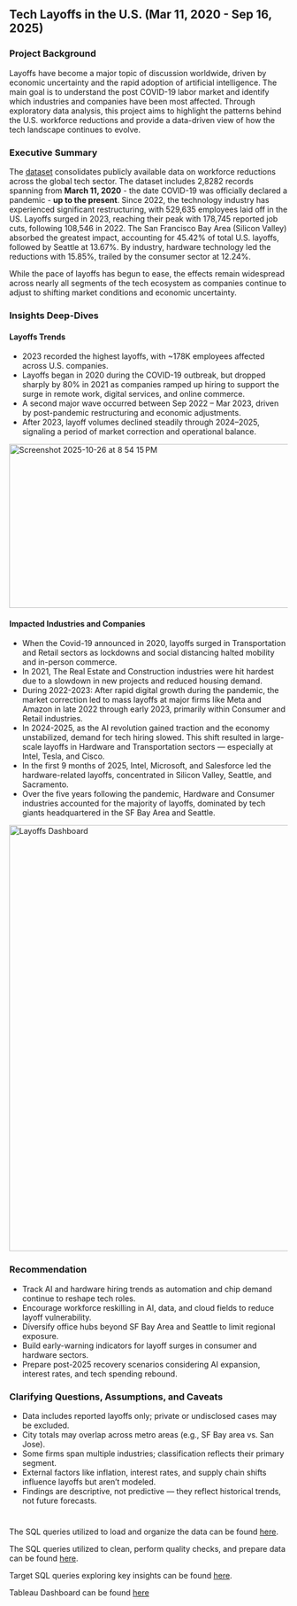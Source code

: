 ## Tech Layoffs in the U.S. (Mar 11, 2020 - Sep 16, 2025)

### Project Background

Layoffs have become a major topic of discussion worldwide, driven by economic uncertainty and the rapid adoption of artificial intelligence.  The main goal is to understand the post COVID-19 labor market and identify which industries and companies have been most affected. Through exploratory data analysis, this project aims to highlight the patterns behind the U.S. workforce reductions and provide a data-driven view of how the tech landscape continues to evolve.

### Executive Summary

The [dataset](https://www.kaggle.com/datasets/swaptr/layoffs-2022) consolidates publicly available data on workforce reductions across the global tech sector.  The dataset includes 2,8282 records spanning from **March 11, 2020** - the date COVID-19 was officially declared a pandemic - **up to the present**. Since 2022, the technology industry has experienced significant restructuring, with 529,635 employees laid off in the US. Layoffs surged in 2023, reaching their peak with 178,745 reported job cuts, following 108,546 in 2022. The San Francisco Bay Area (Silicon Valley) absorbed the greatest impact, accounting for 45.42% of total U.S. layoffs, followed by Seattle at 13.67%. By industry, hardware technology led the reductions with 15.85%, trailed by the consumer sector at 12.24%.

While the pace of layoffs has begun to ease, the effects remain widespread across nearly all segments of the tech ecosystem as companies continue to adjust to shifting market conditions and economic uncertainty.


### Insights Deep-Dives
#### Layoffs Trends
- 2023 recorded the highest layoffs, with ~178K employees affected across U.S. companies.
- Layoffs began in 2020 during the COVID-19 outbreak, but dropped sharply by 80% in 2021 as companies ramped up hiring to support the surge in remote work, digital services, and online commerce.
- A second major wave occurred between Sep 2022 – Mar 2023, driven by post-pandemic restructuring and economic adjustments.
- After 2023, layoff volumes declined steadily through 2024–2025, signaling a period of market correction and operational balance.
<img width="875" height="296" alt="Screenshot 2025-10-26 at 8 54 15 PM" src="https://github.com/user-attachments/assets/0f50a2c8-cc0c-4939-8608-42b98a4effb5" />

#### Impacted Industries and Companies
- When the Covid-19 announced in 2020, layoffs surged in Transportation and Retail sectors as lockdowns and social distancing halted mobility and in-person commerce.
- In 2021, The Real Estate and Construction industries were hit hardest due to a slowdown in new projects and reduced housing demand.
- During 2022-2023: After rapid digital growth during the pandemic, the market correction led to mass layoffs at major firms like Meta and Amazon in late 2022 through early 2023, primarily within Consumer and Retail industries.
- In 2024-2025, as the AI revolution gained traction and the economy unstabilized, demand for tech hiring slowed. This shift resulted in large-scale layoffs in Hardware and Transportation sectors — especially at Intel, Tesla, and Cisco.
- In the first 9 months of 2025, Intel, Microsoft, and Salesforce led the hardware-related layoffs, concentrated in Silicon Valley, Seattle, and Sacramento.
- Over the five years following the pandemic, Hardware and Consumer industries accounted for the majority of layoffs, dominated by tech giants headquartered in the SF Bay Area and Seattle.
<img width="1319" height="769" alt="Layoffs Dashboard" src="https://github.com/user-attachments/assets/af46a5c8-29d3-4148-bc31-fc9a95987541" />


### Recommendation
- Track AI and hardware hiring trends as automation and chip demand continue to reshape tech roles.
- Encourage workforce reskilling in AI, data, and cloud fields to reduce layoff vulnerability.
- Diversify office hubs beyond SF Bay Area and Seattle to limit regional exposure.
- Build early-warning indicators for layoff surges in consumer and hardware sectors.
- Prepare post-2025 recovery scenarios considering AI expansion, interest rates, and tech spending rebound.

### Clarifying Questions, Assumptions, and Caveats
- Data includes reported layoffs only; private or undisclosed cases may be excluded.
- City totals may overlap across metro areas (e.g., SF Bay area vs. San Jose).
- Some firms span multiple industries; classification reflects their primary segment.
- External factors like inflation, interest rates, and supply chain shifts influence layoffs but aren’t modeled.
- Findings are descriptive, not predictive — they reflect historical trends, not future forecasts.

#

The SQL queries utilized to load and organize the data can be found [here](https://github.com/hna778/SQL-Porfoio/blob/main/Layoffs/layoffs_Loading.sql).

The SQL queries utilized to clean, perform quality checks, and prepare data can be found [here](https://github.com/hna778/SQL-Porfoio/blob/main/Layoffs/layoffs_DataCleaning.sql).

Target SQL queries exploring key insights can be found [here](https://github.com/hna778/SQL-Porfoio/blob/main/Layoffs/layofss_targetQuestions.sql).

Tableau Dashboard can be found [here](https://public.tableau.com/views/Book2_17615238901260/Dashboard1?:language=en-US&publish=yes&:sid=&:redirect=auth&:display_count=n&:origin=viz_share_link)

